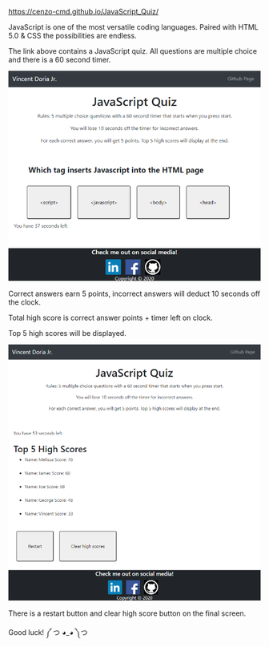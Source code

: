 https://cenzo-cmd.github.io/JavaScript_Quiz/

JavaScript is one of the most versatile coding languages. Paired with HTML 5.0 & CSS the possibilities are endless.

The link above contains a JavaScript quiz. All questions are multiple choice and there is a 60 second timer.

![](Assets/images/Questions.png)

Correct answers earn 5 points, incorrect answers will deduct 10 seconds off the clock.

Total high score is correct answer points + timer left on clock.

Top 5 high scores will be displayed.

![](Assets/images/highScores.png)
 
There is a restart button and clear high score button on the final screen.

Good luck!
༼ つ ◕_◕ ༽つ
